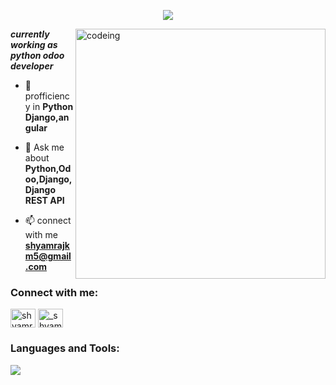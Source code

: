 <p align="center">
  <img src="https://readme-typing-svg.demolab.com/?lines=%20A%20passionate%20web%20developer%20;%20Odoo%20developer%20;%20Python%20Django%20fullstack%20developer&font=Fira%20Code&center=true&width=700&height=45&color=fff53a&vCenter=true&pause=1000&size=25" />
</p>

<img align="right" alt="codeing" width="400px" src="https://cdn.dribbble.com/users/416610/screenshots/4801105/coding_desk_flat_vector_ui_ux_design_illustration_motion_animation_gif2.gif">



 _____currently working as python odoo developer_____

- 🌱 profficiency in  **Python Django,angular**

- 💬 Ask me about **Python,Odoo,Django,Django REST API**

- 📫 connect with me **shyamrajkm5@gmail.com**

<h3 align="left">Connect with me:</h3>
<p align="left">
<a href="https://linkedin.com/in/shyamraj km" target="blank"><img align="center" src="https://raw.githubusercontent.com/rahuldkjain/github-profile-readme-generator/master/src/images/icons/Social/linked-in-alt.svg" alt="shyamraj km" height="30" width="40" /></a>
<a href="https://instagram.com/_shyamraj.sr" target="blank"><img align="center" src="https://raw.githubusercontent.com/rahuldkjain/github-profile-readme-generator/master/src/images/icons/Social/instagram.svg" alt="_shyamraj.sr" height="30" width="40" /></a>
</p>

<h3 align="left">Languages and Tools:</h3>
<p align="left"> <a href="https://github.com/Shyamraj5"><img src="https://skillicons.dev/icons?i=vscode,github,django,angular,flutter,python,css,html,js,bash"></a> </p>
